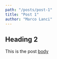 ```yaml
---
path: "/posts/post-1"
title: "Post 1"
author: "Marco Lanci"
---
```


## Heading 2

This is the post <a href="https://">body</a>
